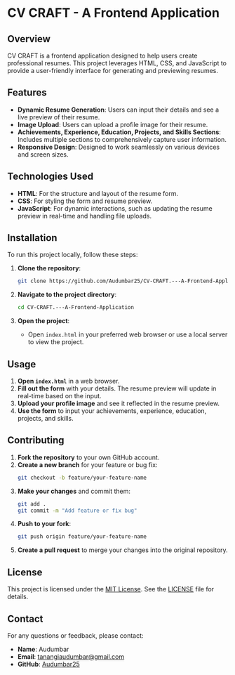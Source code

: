 

# CV CRAFT - A Frontend Application

## Overview

CV CRAFT is a frontend application designed to help users create professional resumes. This project leverages HTML, CSS, and JavaScript to provide a user-friendly interface for generating and previewing resumes.

## Features

- **Dynamic Resume Generation**: Users can input their details and see a live preview of their resume.
- **Image Upload**: Users can upload a profile image for their resume.
- **Achievements, Experience, Education, Projects, and Skills Sections**: Includes multiple sections to comprehensively capture user information.
- **Responsive Design**: Designed to work seamlessly on various devices and screen sizes.

## Technologies Used

- **HTML**: For the structure and layout of the resume form.
- **CSS**: For styling the form and resume preview.
- **JavaScript**: For dynamic interactions, such as updating the resume preview in real-time and handling file uploads.

## Installation

To run this project locally, follow these steps:

1. **Clone the repository**:
   ```bash
   git clone https://github.com/Audumbar25/CV-CRAFT.---A-Frontend-Application.git
   ```

2. **Navigate to the project directory**:
   ```bash
   cd CV-CRAFT.---A-Frontend-Application
   ```

3. **Open the project**:
   - Open `index.html` in your preferred web browser or use a local server to view the project.

## Usage

1. **Open `index.html`** in a web browser.
2. **Fill out the form** with your details. The resume preview will update in real-time based on the input.
3. **Upload your profile image** and see it reflected in the resume preview.
4. **Use the form** to input your achievements, experience, education, projects, and skills.

## Contributing

1. **Fork the repository** to your own GitHub account.
2. **Create a new branch** for your feature or bug fix:
   ```bash
   git checkout -b feature/your-feature-name
   ```
3. **Make your changes** and commit them:
   ```bash
   git add .
   git commit -m "Add feature or fix bug"
   ```
4. **Push to your fork**:
   ```bash
   git push origin feature/your-feature-name
   ```
5. **Create a pull request** to merge your changes into the original repository.

## License

This project is licensed under the [MIT License](LICENSE). See the [LICENSE](LICENSE) file for details.

## Contact

For any questions or feedback, please contact:

- **Name**: Audumbar
- **Email**: tanangiaudumbar@gmail.com
- **GitHub**: [Audumbar25](https://github.com/Audumbar25) 
